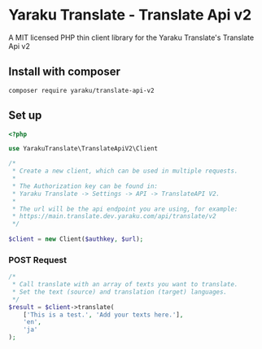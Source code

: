 # Yaraku Translate - Translate Api v2
A MIT licensed PHP thin client library for the Yaraku Translate's Translate Api v2

## Install with composer
```text
composer require yaraku/translate-api-v2
```
## Set up
```php
<?php

use YarakuTranslate\TranslateApiV2\Client

/*
 * Create a new client, which can be used in multiple requests.
 * 
 * The Authorization key can be found in:
 * Yaraku Translate -> Settings -> API -> TranslateAPI V2.
 * 
 * The url will be the api endpoint you are using, for example:
 * https://main.translate.dev.yaraku.com/api/translate/v2
 */
 
$client = new Client($authkey, $url);
```
### POST Request
```php
/*
 * Call translate with an array of texts you want to translate.
 * Set the text (source) and translation (target) languages.
 */
$result = $client->translate(
    ['This is a test.', 'Add your texts here.'],
    'en',
    'ja'
);
```
